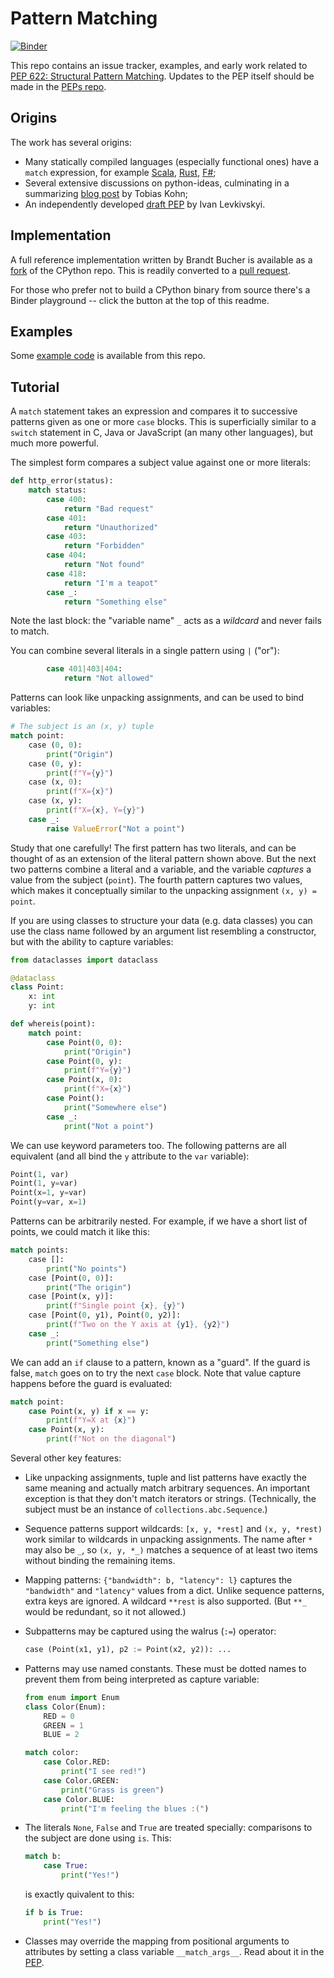 Pattern Matching
================

[![Binder](https://mybinder.org/badge_logo.svg)](https://mybinder.org/v2/gh/gvanrossum/patma/master?urlpath=lab/tree/playground-622.ipynb)

This repo contains an issue tracker, examples, and early work related to
[PEP 622: Structural Pattern Matching](https://www.python.org/dev/peps/pep-0622).
Updates to the PEP itself should be made in the
[PEPs repo](https://github.com/python/peps).

Origins
-------

The work has several origins:

- Many statically compiled languages (especially functional ones) have
  a `match` expression, for example
  [Scala](http://www.scala-lang.org/files/archive/spec/2.11/08-pattern-matching.html),
  [Rust](https://doc.rust-lang.org/reference/expressions/match-expr.html),
  [F#](https://docs.microsoft.com/en-us/dotnet/fsharp/language-reference/pattern-matching);
- Several extensive discussions on python-ideas, culminating in a
  summarizing
  [blog post](https://tobiaskohn.ch/index.php/2018/09/18/pattern-matching-syntax-in-python/)
  by Tobias Kohn;
- An independently developed [draft
  PEP](https://github.com/ilevkivskyi/peps/blob/pattern-matching/pep-9999.rst)
  by Ivan Levkivskyi.

Implementation
--------------

A full reference implementation written by Brandt Bucher is available
as a [fork](https://github.com/brandtbucher/cpython/tree/patma) of
the CPython repo.  This is readily converted to a [pull
request](https://github.com/brandtbucher/cpython/pull/2).

For those who prefer not to build a CPython binary from source there's
a Binder playground -- click the button at the top of this readme.

Examples
--------

Some [example code](examples/) is available from this repo.

Tutorial
--------

A `match` statement takes an expression and compares it to successive
patterns given as one or more `case` blocks.  This is superficially
similar to a `switch` statement in C, Java or JavaScript (an many
other languages), but much more powerful.

The simplest form compares a subject value against one or more literals:

```py
def http_error(status):
    match status:
        case 400:
            return "Bad request"
        case 401:
            return "Unauthorized"
        case 403:
            return "Forbidden"
        case 404:
            return "Not found"
        case 418:
            return "I'm a teapot"
        case _:
            return "Something else"
```

Note the last block: the "variable name" `_` acts as a *wildcard* and
never fails to match.

You can combine several literals in a single pattern using `|` ("or"):

```py
        case 401|403|404:
            return "Not allowed"
```

Patterns can look like unpacking assignments, and can be used to bind
variables:

```py
# The subject is an (x, y) tuple
match point:
    case (0, 0):
        print("Origin")
    case (0, y):
        print(f"Y={y}")
    case (x, 0):
        print(f"X={x}")
    case (x, y):
        print(f"X={x}, Y={y}")
    case _:
        raise ValueError("Not a point")
```

Study that one carefully!  The first pattern has two literals, and can
be thought of as an extension of the literal pattern shown above.  But
the next two patterns combine a literal and a variable, and the
variable *captures* a value from the subject (`point`).  The fourth
pattern captures two values, which makes it conceptually similar to
the unpacking assignment `(x, y) = point`.

If you are using classes to structure your data (e.g. data classes)
you can use the class name followed by an argument list resembling a
constructor, but with the ability to capture variables:

```py
from dataclasses import dataclass

@dataclass
class Point:
    x: int
    y: int

def whereis(point):
    match point:
        case Point(0, 0):
            print("Origin")
        case Point(0, y):
            print(f"Y={y}")
        case Point(x, 0):
            print(f"X={x}")
        case Point():
            print("Somewhere else")
        case _:
            print("Not a point")
```

We can use keyword parameters too.  The following patterns are all
equivalent (and all bind the `y` attribute to the `var` variable):

```py
Point(1, var)
Point(1, y=var)
Point(x=1, y=var)
Point(y=var, x=1)
```

Patterns can be arbitrarily nested.  For example, if we have a short
list of points, we could match it like this:

```py
match points:
    case []:
        print("No points")
    case [Point(0, 0)]:
        print("The origin")
    case [Point(x, y)]:
        print(f"Single point {x}, {y}")
    case [Point(0, y1), Point(0, y2)]:
        print(f"Two on the Y axis at {y1}, {y2}")
    case _:
        print("Something else")
```

We can add an `if` clause to a pattern, known as a "guard".  If the
guard is false, `match` goes on to try the next `case` block.  Note
that value capture happens before the guard is evaluated:

```py
match point:
    case Point(x, y) if x == y:
        print(f"Y=X at {x}")
    case Point(x, y):
        print(f"Not on the diagonal")
```

Several other key features:

- Like unpacking assignments, tuple and list patterns have exactly the
  same meaning and actually match arbitrary sequences.  An important
  exception is that they don't match iterators or strings.
  (Technically, the subject  must be an instance of
  `collections.abc.Sequence`.)

- Sequence patterns support wildcards: `[x, y, *rest]` and `(x, y,
  *rest)` work similar to wildcards in unpacking assignments.  The
  name after `*` may also be `_`, so `(x, y, *_)` matches a sequence
  of at least two items without binding the remaining items.

- Mapping patterns: `{"bandwidth": b, "latency": l}` captures the
  `"bandwidth"` and `"latency"` values from a dict.  Unlike sequence
  patterns, extra keys are ignored.  A wildcard `**rest` is also
  supported.  (But `**_` would be redundant, so it not allowed.)

- Subpatterns may be captured using the walrus (`:=`) operator:

  ```py
  case (Point(x1, y1), p2 := Point(x2, y2)): ...
  ```

- Patterns may use named constants.  These must be dotted names
  to prevent them from being interpreted as capture variable:

  ```py
  from enum import Enum
  class Color(Enum):
      RED = 0
      GREEN = 1
      BLUE = 2

  match color:
      case Color.RED:
          print("I see red!")
      case Color.GREEN:
          print("Grass is green")
      case Color.BLUE:
          print("I'm feeling the blues :(")
  ```

- The literals `None`, `False` and `True` are treated specially:
  comparisons to the subject are done using `is`.  This:
  ```py
  match b:
      case True:
          print("Yes!")
  ```
  is exactly quivalent to this:
  ```py
  if b is True:
      print("Yes!")
  ```

- Classes may override the mapping from positional arguments to
  attributes by setting a class variable `__match_args__`.
  Read about it in the
  [PEP](https://www.python.org/dev/peps/pep-0622/#special-attribute-match-args).
